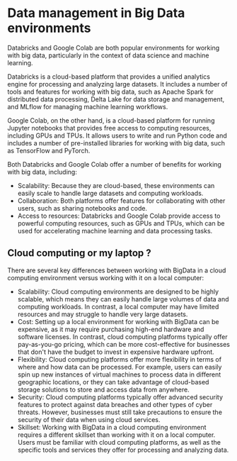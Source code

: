 # Data management in Big Data environments

Databricks and Google Colab are both popular environments for working with big data, particularly in the context of data science and machine learning.

Databricks is a cloud-based platform that provides a unified analytics engine for processing and analyzing large datasets. It includes a number of tools and features for working with big data, such as Apache Spark for distributed data processing, Delta Lake for data storage and management, and MLflow for managing machine learning workflows.

Google Colab, on the other hand, is a cloud-based platform for running Jupyter notebooks that provides free access to computing resources, including GPUs and TPUs. It allows users to write and run Python code and includes a number of pre-installed libraries for working with big data, such as TensorFlow and PyTorch.

Both Databricks and Google Colab offer a number of benefits for working with big data, including:

- Scalability: Because they are cloud-based, these environments can easily scale to handle large datasets and computing workloads.
- Collaboration: Both platforms offer features for collaborating with other users, such as sharing notebooks and code.
- Access to resources: Databricks and Google Colab provide access to powerful computing resources, such as GPUs and TPUs, which can be used for accelerating machine learning and data processing tasks.

## Cloud computing or my laptop ?

There are several key differences between working with BigData in a cloud computing environment versus working with it on a local computer:

- Scalability: Cloud computing environments are designed to be highly scalable, which means they can easily handle large volumes of data and computing workloads. In contrast, a local computer may have limited resources and may struggle to handle very large datasets.
- Cost: Setting up a local environment for working with BigData can be expensive, as it may require purchasing high-end hardware and software licenses. In contrast, cloud computing platforms typically offer pay-as-you-go pricing, which can be more cost-effective for businesses that don't have the budget to invest in expensive hardware upfront.
- Flexibility: Cloud computing platforms offer more flexibility in terms of where and how data can be processed. For example, users can easily spin up new instances of virtual machines to process data in different geographic locations, or they can take advantage of cloud-based storage solutions to store and access data from anywhere.
- Security: Cloud computing platforms typically offer advanced security features to protect against data breaches and other types of cyber threats. However, businesses must still take precautions to ensure the security of their data when using cloud services.
- Skillset: Working with BigData in a cloud computing environment requires a different skillset than working with it on a local computer. Users must be familiar with cloud computing platforms, as well as the specific tools and services they offer for processing and analyzing data.



